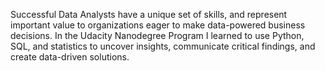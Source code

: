 Successful Data Analysts have a unique set of skills, and represent important value to organizations eager to make data-powered business decisions. In the Udacity Nanodegree Program I learned to use Python, SQL, and statistics to uncover insights, communicate critical findings, and create data-driven solutions. 
